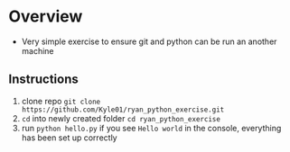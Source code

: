 # Overview

- Very simple exercise to ensure git and python can be run an another machine

## Instructions

1. clone repo `git clone https://github.com/Kyle01/ryan_python_exercise.git`
2. `cd` into newly created folder `cd ryan_python_exercise`
3. run `python hello.py` if you see `Hello world` in the console, everything has been set up correctly
